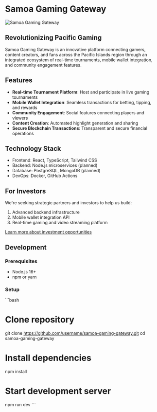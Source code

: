 # Samoa Gaming Gateway

![Samoa Gaming Gateway](https://via.placeholder.com/1200x600?text=Samoa+Gaming+Gateway)

## Revolutionizing Pacific Gaming

Samoa Gaming Gateway is an innovative platform connecting gamers, content creators, and fans across the Pacific Islands region through an integrated ecosystem of real-time tournaments, mobile wallet integration, and community engagement features.

## Features

- **Real-time Tournament Platform**: Host and participate in live gaming tournaments
- **Mobile Wallet Integration**: Seamless transactions for betting, tipping, and rewards
- **Community Engagement**: Social features connecting players and viewers
- **Content Creation**: Automated highlight generation and sharing
- **Secure Blockchain Transactions**: Transparent and secure financial operations

## Technology Stack

- Frontend: React, TypeScript, Tailwind CSS
- Backend: Node.js microservices (planned)
- Database: PostgreSQL, MongoDB (planned)
- DevOps: Docker, GitHub Actions

## For Investors

We're seeking strategic partners and investors to help us build:

1. Advanced backend infrastructure
2. Mobile wallet integration API
3. Real-time gaming and video streaming platform

[Learn more about investment opportunities](https://username.github.io/samoa-gaming-gateway/investor)

## Development

### Prerequisites

- Node.js 16+
- npm or yarn

### Setup

\`\`\`bash
# Clone repository
git clone https://github.com/username/samoa-gaming-gateway.git
cd samoa-gaming-gateway

# Install dependencies
npm install

# Start development server
npm run dev
\`\`\`
